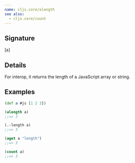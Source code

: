 ```yaml
---
name: cljs.core/alength
see also:
  - cljs.core/count
---
```


## Signature
[a]


## Details

For interop, it returns the length of a JavaScript array or string.


## Examples

```clj
(def a #js [1 2 3])

(alength a)
;;=> 3

(.-length a)
;;=> 3

(aget a "length")
;;=> 3

(count a)
;;=> 3
```